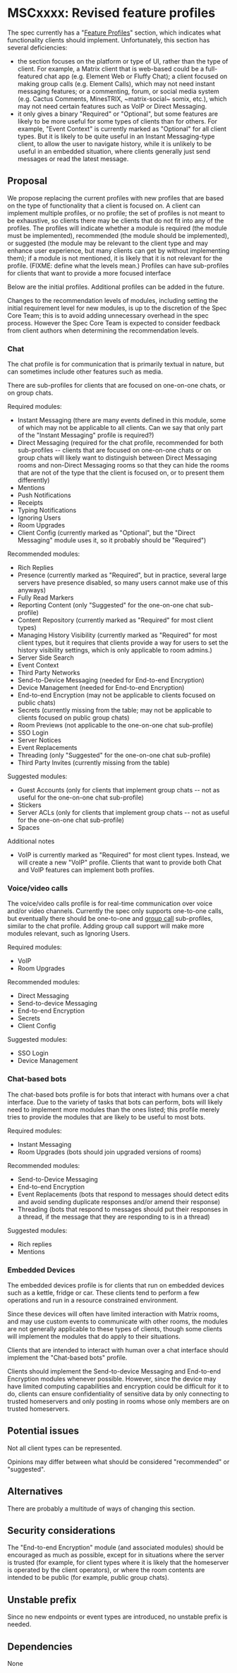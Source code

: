 # MSCxxxx: Revised feature profiles

The spec currently has a "[Feature
Profiles](https://spec.matrix.org/unstable/client-server-api/#feature-profiles)"
section, which indicates what functionality clients should implement.
Unfortunately, this section has several deficiencies:

- the section focuses on the platform or type of UI, rather than the type of
  client.  For example, a Matrix client that is web-based could be a
  full-featured chat app (e.g. Element Web or Fluffy Chat); a client focused on
  making group calls (e.g. Element Calls), which may not need instant messaging
  features; or a commenting, forum, or social media system (e.g. Cactus
  Comments, MinesTRIX, ~matrix-social~ somix, etc.), which may not need certain
  features such as VoIP or Direct Messaging.
- it only gives a binary "Required" or "Optional", but some features are likely
  to be more useful for some types of clients than for others.  For example,
  "Event Context" is currently marked as "Optional" for all client types.  But
  it is likely to be quite useful in an Instant Messaging-type client, to allow
  the user to navigate history, while it is unlikely to be useful in an
  embedded situation, where clients generally just send messages or read the
  latest message.

## Proposal

We propose replacing the current profiles with new profiles that are based on
the type of functionality that a client is focused on.  A client can implement
multiple profiles, or no profile; the set of profiles is not meant to be
exhaustive, so clients there may be clients that do not fit into any of the
profiles.  The profiles will indicate whether a module is required (the module
must be implemented), recommended (the module should be implemented), or
suggested (the module may be relevant to the client type and may enhance user
experience, but many clients can get by without implementing them); if a module
is not mentioned, it is likely that it is not relevant for the profile.  (FIXME:
define what the levels mean.)  Profiles can have sub-profiles for clients that
want to provide a more focused interface

Below are the initial profiles.  Additional profiles can be added in the
future.

Changes to the recommendation levels of modules, including setting the initial
requirement level for new modules, is up to the discretion of the Spec Core
Team; this is to avoid adding unnecessary overhead in the spec process.
However the Spec Core Team is expected to consider feedback from client authors
when determining the recommendation levels.

### Chat

The chat profile is for communication that is primarily textual in nature, but
can sometimes include other features such as media.

There are sub-profiles for clients that are focused on one-on-one chats, or on
group chats.

Required modules:

- Instant Messaging (there are many events defined in this module, some of
  which may not be applicable to all clients.  Can we say that only part of the
  "Instant Messaging" profile is required?)
- Direct Messaging (required for the chat profile, recommended for both
  sub-profiles -- clients that are focused on one-on-one chats or on group
  chats will likely want to distinguish between Direct Messaging rooms and
  non-Direct Messaging rooms so that they can hide the rooms that are not
  of the type that the client is focused on, or to present them differently)
- Mentions
- Push Notifications
- Receipts
- Typing Notifications
- Ignoring Users
- Room Upgrades
- Client Config (currently marked as "Optional", but the "Direct Messaging"
  module uses it, so it probably should be "Required")

Recommended modules:

- Rich Replies
- Presence (currently marked as "Required", but in practice, several large
  servers have presence disabled, so many users cannot make use of this
  anyways)
- Fully Read Markers
- Reporting Content (only "Suggested" for the one-on-one chat sub-profile)
- Content Repository (currently marked as "Required" for most client types)
- Managing History Visibility (currently marked as "Required" for most client
  types, but it requires that clients provide a way for users to set the
  history visibility settings, which is only applicable to room admins.)
- Server Side Search
- Event Context
- Third Party Networks
- Send-to-Device Messaging (needed for End-to-end Encryption)
- Device Management (needed for End-to-end Encryption)
- End-to-end Encryption (may not be applicable to clients focused on public chats)
- Secrets (currently missing from the table; may not be applicable to clients
  focused on public group chats)
- Room Previews (not applicable to the one-on-one chat sub-profile)
- SSO Login
- Server Notices
- Event Replacements
- Threading (only "Suggested" for the one-on-one chat sub-profile)
- Third Party Invites (currently missing from the table)

Suggested modules:
- Guest Accounts (only for clients that implement group chats -- not as useful
  for the one-on-one chat sub-profile)
- Stickers
- Server ACLs (only for clients that implement group chats -- not as useful for
  the one-on-one chat sub-profile)
- Spaces

Additional notes
- VoIP is currently marked as "Required" for most client types.  Instead, we
  will create a new "VoIP" profile.  Clients that want to provide both Chat and
  VoIP features can implement both profiles.

### Voice/video calls

The voice/video calls profile is for real-time communication over voice and/or
video channels.  Currently the spec only supports one-to-one calls, but
eventually there should be one-to-one and [group
call](https://github.com/matrix-org/matrix-spec-proposals/pull/3401)
sub-profiles, similar to the chat profile.  Adding group call support will make
more modules relevant, such as Ignoring Users.

Required modules:

- VoIP
- Room Upgrades

Recommended modules:

- Direct Messaging
- Send-to-device Messaging
- End-to-end Encryption
- Secrets
- Client Config

Suggested modules:

- SSO Login
- Device Management

### Chat-based bots

The chat-based bots profile is for bots that interact with humans over a chat
interface.  Due to the variety of tasks that bots can perform, bots will likely
need to implement more modules than the ones listed; this profile merely tries
to provide the modules that are likely to be useful to most bots.

Required modules:

- Instant Messaging
- Room Upgrades (bots should join upgraded versions of rooms)

Recommended modules:

- Send-to-Device Messaging
- End-to-end Encryption
- Event Replacements (bots that respond to messages should detect edits and
  avoid sending duplicate responses and/or amend their response)
- Threading (bots that respond to messages should put their responses in a
  thread, if the message that they are responding to is in a thread)

Suggested modules:

- Rich replies
- Mentions

### Embedded Devices

The embedded devices profile is for clients that run on embedded devices such
as a kettle, fridge or car.  These clients tend to perform a few operations and
run in a resource constrained environment.

Since these devices will often have limited interaction with Matrix rooms, and
may use custom events to communicate with other rooms, the modules are not
generally applicable to these types of clients, though some clients will
implement the modules that do apply to their situations.

Clients that are intended to interact with human over a chat interface should
implement the "Chat-based bots" profile.

Clients should implement the Send-to-device Messaging and End-to-end Encryption
modules whenever possible.  However, since the device may have limited
computing capabilities and encryption could be difficult for it to do, clients
can ensure confidentiality of sensitive data by only connecting to trusted
homeservers and only posting in rooms whose only members are on trusted
homeservers.

## Potential issues

Not all client types can be represented.

Opinions may differ between what should be considered "recommended" or
"suggested".

## Alternatives

There are probably a multitude of ways of changing this section.

## Security considerations

The "End-to-end Encryption" module (and associated modules) should be
encouraged as much as possible, except for in situations where the server is
trusted (for example, for client types where it is likely that the homeserver
is operated by the client operators), or where the room contents are intended
to be public (for example, public group chats).

## Unstable prefix

Since no new endpoints or event types are introduced, no unstable prefix is needed.

## Dependencies

None
